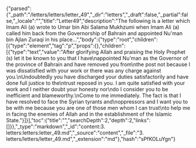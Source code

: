 {"parsed":{"_path":"/letters/letters/letter_49","_dir":"letters","_draft":false,"_partial":false,"_locale":"","title":"Letter49","description":"The following is a letter which Imam Ali (a) wrote to Umar bin Abi Salama Mukhzumi when Imam Ali (a) called him back from the Governorship of Bahrain and appointed Nu'man bin Ajlan Zuraqi in his place...","body":{"type":"root","children":[{"type":"element","tag":"p","props":{},"children":[{"type":"text","value":"After glorifying Allah and praising the Holy Prophet (s) let it be known to you that I have\nappointed Nu'man as the Governor of the province of Bahrain and have removed you from\nthe post not because I was dissatisfied with your work or there was any charge against you.\nUndoubtedly you have discharged your duties satisfactorily and have done full justice to the\ntrust reposed in you. I am quite satisfied with your work and I neither doubt your honesty nor\ndo I consider you to be inefficient and blameworthy.\nCome to me immediately. The fact is that I have resolved to face the Syrian tyrants and\noppressors and I want you to be with me because you are one of those men whom I can trust\nto help me in facing the enemies of Allah and in the establishment of the Islamic State."}]}],"toc":{"title":"","searchDepth":2,"depth":2,"links":[]}},"_type":"markdown","_id":"content:3. letters:letters:letter_49.md","_source":"content","_file":"3. letters/letters/letter_49.md","_extension":"md"},"hash":"sPfKOLuYgn"}